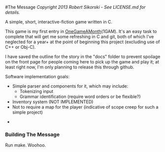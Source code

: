#The Message
*Copyright 2013 Robert Sikorski - See LICENSE.md for details.*

A simple, short, interactive-fiction game written in C.

This game is my first entry in [OneGameAMonth](http://www.onegameamonth.com)(1GAM). It's an easy task to 
complete that will get me some refreshing in C and git, both of which I've neglected
for a year+ at the point of beginning this project (excluding use of C++ or Obj-C).

I have saved the outline for the story in the "docs" folder to prevent spoilage on the front
page for people coming here to pick up the game and play it; at least right now, I'm only
planning to release this through github.

Software implementation goals:
* Simple parser and components for it, which may include:
  * Tokenizing input
  * Grammar identification (require word orders or be flexible?)
* Inventory system (NOT IMPLEMENTED)
* Not to require a map for the player (indicative of scope creep for such a simple project)

-

### Building The Message
Run make. Woohoo.
